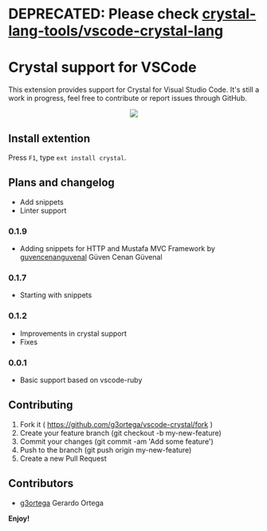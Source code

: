 # DEPRECATED: Please check [crystal-lang-tools/vscode-crystal-lang](https://github.com/crystal-lang-tools/vscode-crystal-lang)

# Crystal support for VSCode

This extension provides support for Crystal for Visual Studio Code. It's still a work in progress, feel free to contribute or report issues through GitHub.

<p align="center">
    <img src="images/crystal.png?raw=true" />
</p>

## Install extention
Press `F1`, type `ext install crystal`.

## Plans and changelog

- Add snippets
- Linter support

### 0.1.9

- Adding snippets for HTTP and Mustafa MVC Framework by [guvencenanguvenal](https://github.com/guvencenanguvenal) Güven Cenan Güvenal

### 0.1.7

- Starting with snippets

### 0.1.2

- Improvements in crystal support
- Fixes

### 0.0.1

- Basic support based on vscode-ruby


## Contributing

1. Fork it ( https://github.com/g3ortega/vscode-crystal/fork )
2. Create your feature branch (git checkout -b my-new-feature)
3. Commit your changes (git commit -am 'Add some feature')
4. Push to the branch (git push origin my-new-feature)
5. Create a new Pull Request

## Contributors

- [g3ortega](https://github.com/g3ortega) Gerardo Ortega


**Enjoy!**
